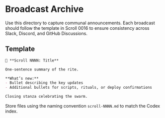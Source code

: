 # Broadcast Archive

Use this directory to capture communal announcements. Each broadcast should follow the template in Scroll 0016 to ensure consistency across Slack, Discord, and GitHub Discussions.

## Template
````markdown
🚀 **Scroll NNNN: Title**

One-sentence summary of the rite.

**What’s new:**
- Bullet describing the key updates
- Additional bullets for scripts, rituals, or deploy confirmations

Closing stanza celebrating the swarm.
````

Store files using the naming convention `scroll-NNNN.md` to match the Codex index.
